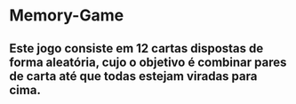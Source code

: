 # Memory-Game

## Este jogo consiste em 12 cartas dispostas de forma aleatória, cujo o objetivo é combinar pares de carta até que todas estejam viradas para cima.
